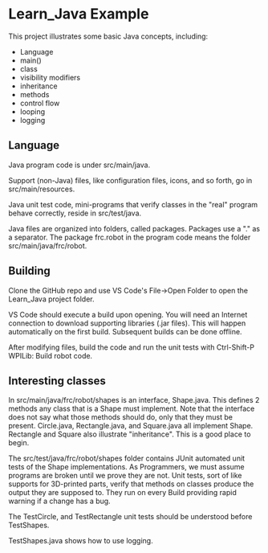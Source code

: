 # Learn_Java Example

This project illustrates some basic Java concepts, including:
- Language
- main()
- class
- visibility modifiers
- inheritance
- methods
- control flow
- looping
- logging

## Language
Java program code is under src/main/java.

Support (non-Java) files, like configuration files, icons, and so forth, go in src/main/resources.

Java unit test code, mini-programs that verify classes in the "real" 
program behave correctly, reside in src/test/java.

Java files are organized into folders, called packages.  Packages use a "." as a separator.  The
package frc.robot in the program code means the folder src/main/java/frc/robot.

## Building
Clone the GitHub repo and use VS Code's File->Open Folder to open the Learn_Java project folder.

VS Code should execute a build upon opening.  You will need an Internet connection to download supporting
libraries (.jar files).  This will happen automatically on the first build.  Subsequent builds can be
done offline.

After modifying files, build the code and run the unit tests with Ctrl-Shift-P WPILib: Build robot code.

## Interesting classes
In src/main/java/frc/robot/shapes is an interface, Shape.java.  This defines 2 methods any class 
that is a Shape must implement.  Note that the interface does not say what those methods should do,
only that they must be present.  Circle.java, Rectangle.java, and Square.java all implement Shape.  
Rectangle and Square also illustrate "inheritance".  This is a good place to begin.

The src/test/java/frc/robot/shapes folder contains JUnit automated unit tests of the Shape implementations.
As Programmers, we must assume programs are broken until we prove they are not.  Unit tests, sort of
like supports for 3D-printed parts, verify that methods on classes produce the output they are supposed
to.  They run on every Build providing rapid warning if a change has a bug.

The TestCircle, and TestRectangle unit tests should be understood before TestShapes.

TestShapes.java shows how to use logging.
